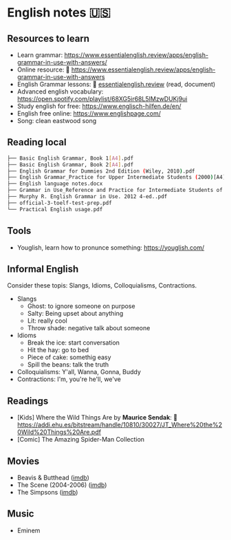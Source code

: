 # English notes :us:

## Resources to learn
- Learn grammar: https://www.essentialenglish.review/apps/english-grammar-in-use-with-answers/
- Online resource: :link: https://www.essentialenglish.review/apps/english-grammar-in-use-with-answers
- English Grammar lessons: :link: [essentialenglish.review](https://www.essentialenglish.review/apps/english-grammar-in-use-with-answers/) (read, document)
- Advanced english vocabulary: https://open.spotify.com/playlist/68XG5ir68L5IMzwDUKj9ui
- Study english for free: https://www.englisch-hilfen.de/en/
- English free online: https://www.englishpage.com/
- Song: clean eastwood song

## Reading local
```bash
├── Basic English Grammar, Book 1[A4].pdf
├── Basic English Grammar, Book 2[A4].pdf
├── English Grammar for Dummies 2nd Edition (Wiley, 2010).pdf
├── English Grammar_Practice for Upper Intermediate Students (2000)[A4].pdf
├── English language notes.docx
├── Grammar in Use_Reference and Practice for Intermediate Students of English[A4].pdf
├── Murphy R. English Grammar in Use. 2012 4-ed..pdf
├── official-3-toelf-test-prep.pdf
└── Practical English usage.pdf
```

## Tools
- Youglish, learn how to pronunce something: https://youglish.com/

## Informal English
Consider these topis: Slangs, Idioms, Colloquialisms, Contractions.
- Slangs
    - Ghost: to ignore someone on purpose
    - Salty: Being upset about anything
    - Lit: really cool
    - Throw shade: negative talk about someone
- Idioms
    - Break the ice: start conversation
    - Hit the hay: go to bed
    - Piece of cake: somethig easy
    - Spill the beans: talk the truth
- Colloquialisms: Y'all, Wanna, Gonna, Buddy
- Contractions: I'm, you're he'll, we've

## Readings
- [Kids] Where the Wild Things Are by **Maurice Sendak**: :link: https://addi.ehu.es/bitstream/handle/10810/30027/JT_Where%20the%20Wild%20Things%20Are.pdf
- [Comic] The Amazing Spider-Man Collection

## Movies
- Beavis & Butthead ([imdb](https://www.imdb.com/title/tt0105950/))
- The Scene (2004-2006) ([imdb](https://www.imdb.com/title/tt2201890/))
- The Simpsons ([imdb](https://www.imdb.com/title/tt0096697/))

## Music
- Eminem
